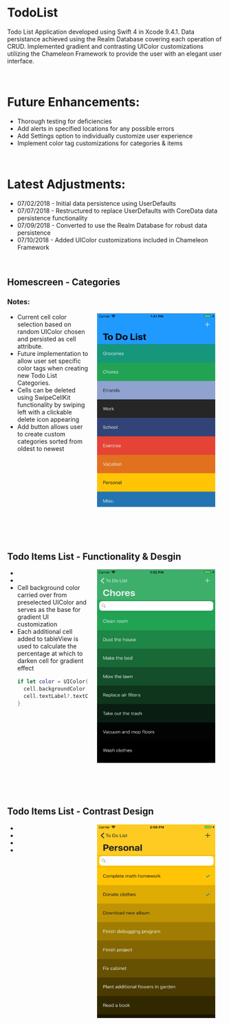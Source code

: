 # TodoList
Todo List Application developed using Swift 4 in Xcode 9.4.1. Data persistance achieved using the Realm Database 
covering each operation of CRUD. Implemented gradient and contrasting UIColor customizations utilizing the Chameleon 
Framework to provide the user with an elegant user interface.


<br>


<h1>Future Enhancements:</h1>
<ul>
  <li> Thorough testing for deficiencies </li>
  <li> Add alerts in specified locations for any possible errors </li>
  <li> Add Settings option to individually customize user experience </li>
  <li> Implement color tag customizations for categories & items </li>
</ul>

</br>

<h1>Latest Adjustments:</h1>
<ul>
  <li> 07/02/2018 - Initial data persistence using UserDefaults </li>
  <li> 07/07/2018 - Restructured to replace UserDefaults with CoreData data persistence functionality </li>
  <li> 07/09/2018 - Converted to use the Realm Database for robust data persistence </li>
  <li> 07/10/2018 - Added UIColor customizations included in Chameleon Framework </li>
</ul>


</br>

<h2> Homescreen - Categories </h2>
<p>
  <h3> Notes: </h3>
  <img align = "right" src = "Images/homescreen_filled.png" width = "275" height = "450" hspace = "20" alt = "Homescreen - Filled" />
  <ul>
    <li> Current cell color selection based on random UIColor chosen and persisted as cell attribute.  </li>
    <li> Future implementation to allow user set specific color tags when creating new Todo List Categories. </li>
    <li> Cells can be deleted using SwipeCellKit functionality by swiping left with a clickable delete icon appearing </li>
    <li> Add button allows user to create custom categories sorted from oldest to newest </li>
  </ul>
</p>

</br>
</br>
</br>
</br>
</br>
</br>
</br>
</br>
</br>
</br>
</br>

<h2> Todo Items List - Functionality & Desgin </h2>
<p>
  <img align = "right" src = "Images/items_unchecked.png" width = "275" height = "450" hspace = "20"  alt = "Todo List - Items Page" />
  <ul>
    <li>  </li>
    <li>  </li>
    <li> Cell background color carried over from preselected UIColor and serves as the base for gradient UI customization </li>
    <li> Each additional cell added to tableView is used to calculate the percentage at which to darken cell for gradient effect </li>
    
```swift
if let color = UIColor(hexString: selectedCategory!.bgColor)?.darken(byPercentage: CGFloat(indexPath.row) / CGFloat(todoItems!.count)) {
  cell.backgroundColor = color
  cell.textLabel?.textColor = ContrastColorOf(color, returnFlat: true)
}
```
    
    
  </ul>
</p>


</br>
</br>
</br>
</br>
</br>
</br>
</br>
</br>
</br>
</br>
</br>

<h2> Todo Items List - Contrast Design </h2>
<p>
  <img align = "right" src = "Images/items_contrast.png" width = "275" height = "450" hspace = "20" alt = "Items Page - Contrast" />
  <ul>
    <li>  </li>
    <li>  </li>
    <li>  </li>
    <li>  </li>
  </ul>
</p>



</br>
